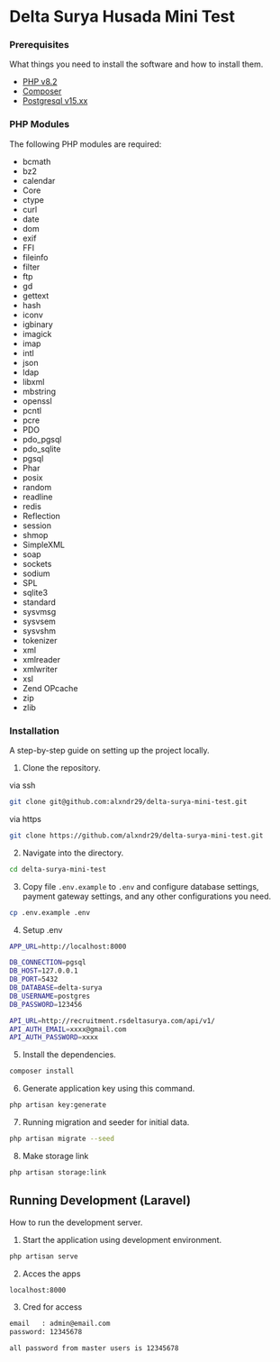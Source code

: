 # Delta Surya Husada Mini Test
### Prerequisites
What things you need to install the software and how to install them.

-   [PHP v8.2](https://www.php.net/downloads.php)
-   [Composer](https://getcomposer.org/download/)
-   [Postgresql v15.xx](https://www.postgresql.org/download/)

### PHP Modules

The following PHP modules are required:
-   bcmath
-   bz2
-   calendar
-   Core
-   ctype
-   curl
-   date
-   dom
-   exif
-   FFI
-   fileinfo
-   filter
-   ftp
-   gd
-   gettext
-   hash
-   iconv
-   igbinary
-   imagick
-   imap
-   intl
-   json
-   ldap
-   libxml
-   mbstring
-   openssl
-   pcntl
-   pcre
-   PDO
-   pdo_pgsql
-   pdo_sqlite
-   pgsql
-   Phar
-   posix
-   random
-   readline
-   redis
-   Reflection
-   session
-   shmop
-   SimpleXML
-   soap
-   sockets
-   sodium
-   SPL
-   sqlite3
-   standard
-   sysvmsg
-   sysvsem
-   sysvshm
-   tokenizer
-   xml
-   xmlreader
-   xmlwriter
-   xsl
-   Zend OPcache
-   zip
-   zlib

### Installation

A step-by-step guide on setting up the project locally.

1. Clone the repository.

via ssh

```bash
git clone git@github.com:alxndr29/delta-surya-mini-test.git
```

via https

```bash
git clone https://github.com/alxndr29/delta-surya-mini-test.git
```

2. Navigate into the directory.

```bash
cd delta-surya-mini-test
```

3. Copy file `.env.example` to `.env` and configure database settings, payment gateway settings, and any other configurations you need.

```bash
cp .env.example .env
```

4. Setup .env
```bash
APP_URL=http://localhost:8000

DB_CONNECTION=pgsql
DB_HOST=127.0.0.1
DB_PORT=5432
DB_DATABASE=delta-surya
DB_USERNAME=postgres
DB_PASSWORD=123456

API_URL=http://recruitment.rsdeltasurya.com/api/v1/
API_AUTH_EMAIL=xxxx@gmail.com
API_AUTH_PASSWORD=xxxx
```

5. Install the dependencies.

```bash
composer install
```

6. Generate application key using this command.

```bash
php artisan key:generate
```

7. Running migration and seeder for initial data.

```bash
php artisan migrate --seed
```
8. Make storage link
```bash
php artisan storage:link
```

## Running Development (Laravel)

How to run the development server.

1. Start the application using development environment.

```bash
php artisan serve
```
2. Acces the apps
```bash
localhost:8000
```
3. Cred for access

```bash
email   : admin@email.com
password: 12345678

all password from master users is 12345678
```
